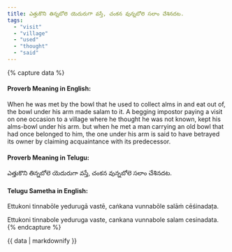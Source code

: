 ```yaml
---
title: ఎత్తుకొని తిన్నబోలె యెదురుగా వస్తే, చంకన వున్నబోలె సలాం చేశినదట.
tags:
  - "visit"
  - "village"
  - "used"
  - "thought"
  - "said"
---
```


{% capture data %}
#### Proverb Meaning in English:
When he was met by the bowl that he used to collect alms in and eat out of, the bowl under his arm made salam to it.
A begging impostor paying a visit on one occasion to a village where he thought he was not known, kept his alms-bowl under his arm. but when he met a man carrying an old bowl that had once belonged to him, the one under his arm is said to have betrayed its owner by claiming acquaintance with its predecessor.

#### Proverb Meaning in Telugu:
ఎత్తుకొని తిన్నబోలె యెదురుగా వస్తే, చంకన వున్నబోలె సలాం చేశినదట.

#### Telugu Sametha in English:
Ettukoni tinnabōle yedurugā vastē, caṅkana vunnabōle salāṁ cēśinadaṭa.

Ettukoni tinnabole yeduruga vaste, cankana vunnabole salam cesinadata.
{% endcapture %}

{{ data | markdownify }}

